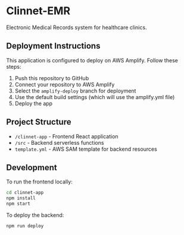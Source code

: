# Clinnet-EMR

Electronic Medical Records system for healthcare clinics.

## Deployment Instructions

This application is configured to deploy on AWS Amplify. Follow these steps:

1. Push this repository to GitHub
2. Connect your repository to AWS Amplify
3. Select the `amplify-deploy` branch for deployment
4. Use the default build settings (which will use the amplify.yml file)
5. Deploy the app

## Project Structure

- `/clinnet-app` - Frontend React application
- `/src` - Backend serverless functions
- `template.yml` - AWS SAM template for backend resources

## Development

To run the frontend locally:

```bash
cd clinnet-app
npm install
npm start
```

To deploy the backend:

```bash
npm run deploy
```